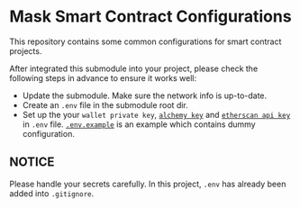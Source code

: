 # Mask Smart Contract Configurations

This repository contains some common configurations for smart contract projects.

After integrated this submodule into your project, please check the following steps in advance to ensure it works well:

- Update the submodule. Make sure the network info is up-to-date.
- Create an `.env` file in the submodule root dir.
- Set up the your `wallet private key`, [`alchemy key`](https://www.alchemy.com/) and [`etherscan api key`](https://docs.etherscan.io/getting-started/viewing-api-usage-statistics) in `.env` file. [`.env.example`](/.env.example) is an example which contains dummy configuration.

## NOTICE

Please handle your secrets carefully. In this project, `.env` has already been added into `.gitignore`.
